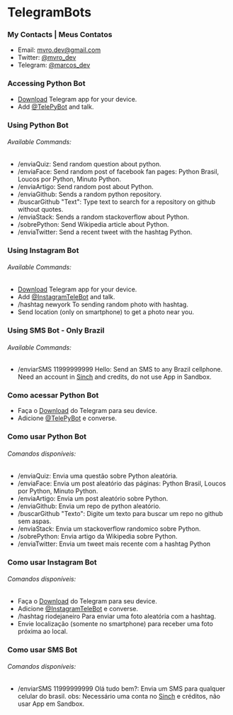 # TelegramBots

### My Contacts | Meus Contatos
* Email: mvro.dev@gmail.com
* Twitter: [@mvro_dev](https://twitter.com/mvro_dev)
* Telegram: [@marcos_dev](http://telegram.me/marcos_dev)

### Accessing Python Bot
* [Download](http://telegram.org) Telegram app for your device.
* Add [@TelePyBot](http://telegram.me/TelePyBot) and talk.

### Using Python Bot
###### Available Commands:
* /enviaQuiz: Send random question about python.
* /enviaFace: Send random post of facebook fan pages: Python Brasil, Loucos por Python, Minuto Python.
* /enviaArtigo: Send random post about Python.
* /enviaGithub: Sends a random python repository.
* /buscarGithub "Text": Type text to search for a repository on github without quotes.
* /enviaStack: Sends a random stackoverflow about Python.
* /sobrePython: Send Wikipedia article about Python.
* /enviaTwitter: Send a recent tweet with the hashtag Python.

### Using Instagram Bot
###### Available Commands:
* [Download](http://telegram.org) Telegram app for your device.
* Add [@InstagramTeleBot](http://telegram.me/InstagramTeleBot) and talk.
* /hashtag newyork To sending random photo with hashtag.
* Send location (only on smartphone) to get a photo near you.

### Using SMS Bot - Only Brazil
###### Available Commands:
* /enviarSMS 11999999999 Hello: Send an SMS to any Brazil cellphone. Need an account in [Sinch](http://sinch.com) and credits, do not use App in Sandbox.

### Como acessar Python Bot
* Faça o [Download](http://telegram.org) do Telegram para seu device.
* Adicione [@TelePyBot](http://telegram.me/TelePyBot) e converse.

### Como usar Python Bot
###### Comandos disponíveis:
* /enviaQuiz: Envia uma questão sobre Python aleatória.
* /enviaFace: Envia um post aleatório das páginas: Python Brasil, Loucos por Python, Minuto Python.
* /enviaArtigo: Envia um post aleatório sobre Python.
* /enviaGithub: Envia um repo de python aleatório.
* /buscarGithub "Texto": Digite um texto para buscar um repo no github sem aspas.
* /enviaStack: Envia um stackoverflow randomico sobre Python.
* /sobrePython: Envia artigo da Wikipedia sobre Python.
* /enviaTwitter: Envia um tweet mais recente com a hashtag Python

### Como usar Instagram Bot
###### Comandos disponíveis:
* Faça o [Download](http://telegram.org) do Telegram para seu device.
* Adicione [@InstagramTeleBot](http://telegram.me/InstagramTeleBot) e converse.
* /hashtag riodejaneiro Para enviar uma foto aleatória com a hashtag.
* Envie localização (somente no smartphone) para receber uma foto próxima ao local.

### Como usar SMS Bot
###### Comandos disponíveis:
* /enviarSMS 11999999999 Olá tudo bem?: Envia um SMS para qualquer celular do brasil. obs: Necessário uma conta no [Sinch](http://sinch.com) e créditos, não usar App em Sandbox.
